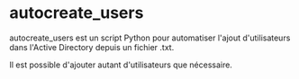 # autocreate_users

autocreate_users est un script Python pour automatiser l'ajout d'utilisateurs dans l'Active Directory depuis un fichier .txt.

Il est possible d'ajouter autant d'utilisateurs que nécessaire.
